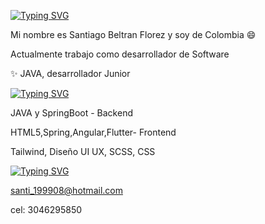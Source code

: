 
[![Typing SVG](https://readme-typing-svg.demolab.com?font=Fira+Code&pause=1000&width=435&lines=Santiago+Beltr%C3%A1n+Fl%C3%B3rez)](https://git.io/typing-svg)


Mi nombre es Santiago Beltran Florez y soy de Colombia 😄

Actualmente trabajo como desarrollador de Software

✨ JAVA, desarrollador Junior

[![Typing SVG](https://readme-typing-svg.demolab.com?font=Fira+Code&pause=1000&color=13F711&width=435&lines=Habilidades)](https://git.io/typing-svg)

JAVA y SpringBoot - Backend

HTML5,Spring,Angular,Flutter- Frontend

Tailwind, Diseño UI UX, SCSS, CSS

[![Typing SVG](https://readme-typing-svg.demolab.com?font=Fira+Code&pause=1000&color=F72424&width=435&lines=Contacto)](https://git.io/typing-svg)

santi_199908@hotmail.com

cel: 3046295850
